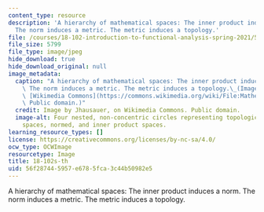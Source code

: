```yaml
---
content_type: resource
description: 'A hierarchy of mathematical spaces: The inner product induces a norm.
  The norm induces a metric. The metric induces a topology.'
file: /courses/18-102-introduction-to-functional-analysis-spring-2021/56f287445957e6785fca3c44b50982e5_18-102s21-th.jpg
file_size: 5799
file_type: image/jpeg
hide_download: true
hide_download_original: null
image_metadata:
  caption: "A hierarchy of mathematical spaces: The inner product induces a norm.\
    \ The norm induces a metric. The metric induces a topology.\_(Image by Jhausauer,on\
    \ [Wikimedia Commons](https://commons.wikimedia.org/wiki/File:Mathematical_Spaces.png).\
    \ Public domain.)"
  credit: Image by Jhausauer, on Wikimedia Commons. Public domain.
  image-alt: Four nested, non-concentric circles representing topological space, metric
    spaces, normed, and inner product spaces.
learning_resource_types: []
license: https://creativecommons.org/licenses/by-nc-sa/4.0/
ocw_type: OCWImage
resourcetype: Image
title: 18-102s-th
uid: 56f28744-5957-e678-5fca-3c44b50982e5
---
```

A hierarchy of mathematical spaces: The inner product induces a norm. The norm induces a metric. The metric induces a topology.